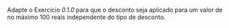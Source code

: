 Adapte o Exercício *0.1.0* para que o desconto seja aplicado para um valor de no máximo 100 reais independente do tipo de desconto. 